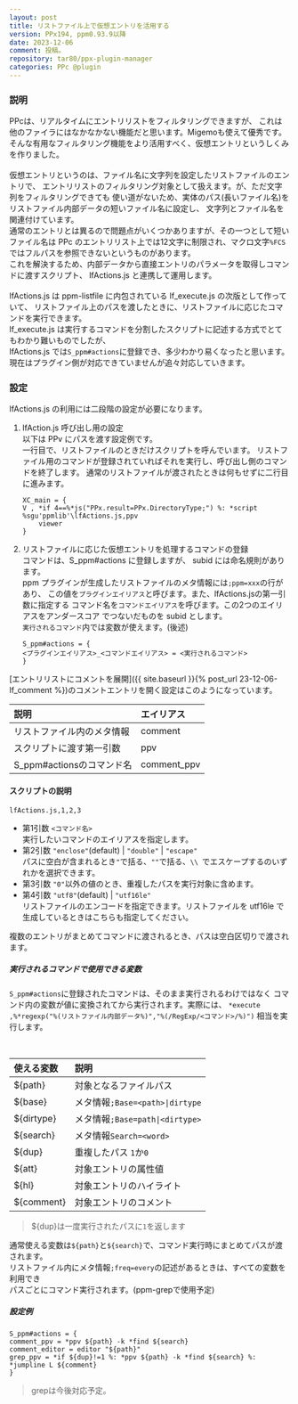 ```yaml
---
layout: post
title: リストファイル上で仮想エントリを活用する
version: PPx194, ppm0.93.9以降
date: 2023-12-06
comment: 投稿。
repository: tar80/ppx-plugin-manager
categories: PPc @plugin
---
```


### 説明

PPcは、リアルタイムにエントリリストをフィルタリングできますが、
これは他のファイラにはなかなかない機能だと思います。Migemoも使えて優秀です。  
そんな有用なフィルタリング機能をより活用すべく、仮想エントリというしくみを作りました。  
<BR>
仮想エントリというのは、ファイル名に文字列を設定したリストファイルのエントリで、
エントリリストのフィルタリング対象として扱えます。が、ただ文字列をフィルタリングできても
使い道がないため、実体のパス(長いファイル名)をリストファイル内部データの短いファイル名に設定し、
文字列とファイル名を関連付けています。  
通常のエントリとは異るので問題点がいくつかありますが、その一つとして短いファイル名は
PPc のエントリリスト上では12文字に制限され、マクロ文字`%FCS`ではフルパスを参照できないというものがあります。  
これを解決するため、内部データから直接エントリのパラメータを取得しコマンドに渡すスクリプト、
lfActions.js と連携して運用します。  
<BR>
lfActions.js は ppm-listfile に内包されている lf_execute.js の次版として作っていて、
リストファイル上のパスを渡したときに、リストファイルに応じたコマンドを実行できます。  
lf_execute.js は実行するコマンドを分割したスクリプトに記述する方式でとてもわかり難いものでしたが、  
lfActions.js では`S_ppm#actions`に登録でき、多少わかり易くなったと思います。  
現在はプラグイン側が対応できていませんが追々対応していきます。

### 設定

lfActions.js の利用には二段階の設定が必要になります。

1. lfAction.js 呼び出し用の設定  
   以下は PPv にパスを渡す設定例です。  
   一行目で、リストファイルのときだけスクリプトを呼んでいます。
   リストファイル用のコマンドが登録されていればそれを実行し、呼び出し側のコマンドを終了します。
   通常のリストファイルが渡されたときは何もせずに二行目に進みます。

   ```clean
   XC_main = {
   V , *if 4==%*js("PPx.result=PPx.DirectoryType;") %: *script %sgu'ppmlib'\lfActions.js,ppv
       viewer
   }
   ```

1. リストファイルに応じた仮想エントリを処理するコマンドの登録  
    コマンドは、S_ppm#actions に登録しますが、 subid には命名規則があります。  
    ppm プラグインが生成したリストファイルのメタ情報には`;ppm=xxx`の行があり、
   この値を`プラグインエイリアス`と呼びます。また、lfActions.jsの第一引数に指定する
   コマンド名を`コマンドエイリアス`を呼びます。この2つのエイリアスをアンダースコア
   でつないだものを subid とします。  
   `実行されるコマンド`内では変数が使えます。(後述)

   ```clean
   S_ppm#actions = {
   <プラグインエイリアス>_<コマンドエイリアス> = <実行されるコマンド>
   }
   ```

[エントリリストにコメントを展開]({{ site.baseurl }}{% post_url 23-12-06-lf_comment %})のコメントエントリを開く設定はこのようになっています。
<BR>

| 説明                       | エイリアス  |
| :------------------------- | :---------- |
| リストファイル内のメタ情報 | comment     |
| スクリプトに渡す第一引数   | ppv         |
| S_ppm#actionsのコマンド名  | comment_ppv |

#### スクリプトの説明

`lfActions.js,1,2,3`

- 第1引数 `<コマンド名>`  
  実行したいコマンドのエイリアスを指定します。
- 第2引数 `"enclose"`(default) | `"double"` | `"escape"`  
  パスに空白が含まれるとき`"`で括る、`""`で括る、`\\ `でエスケープするのいずれかを選択できます。
- 第3引数
  `"0"`以外の値のとき、重複したパスを実行対象に含めます。
- 第4引数 `"utf8"`(default) | `"utf16le"`  
  リストファイルのエンコードを指定できます。リストファイルを utf16le で
  生成しているときはこちらも指定してください。

複数のエントリがまとめてコマンドに渡されるとき、パスは空白区切りで渡されます。

##### 実行されるコマンドで使用できる変数

`S_ppm#actions`に登録されたコマンドは、そのまま実行されるわけではなく
コマンド内の変数が値に変換されてから実行されます。実際には、
`*execute ,%*regexp("%(リストファイル内部データ%)","%(/RegExp/<コマンド>/%)")`
相当を実行します。

<BR>

| 使える変数 | 説明                            |
| :--------- | :------------------------------ |
| ${path}    | 対象となるファイルパス          |
| ${base}    | メタ情報`;Base=<path>\|dirtype` |
| ${dirtype} | メタ情報`;Base=path\|<dirtype>` |
| ${search}  | メタ情報`Search=<word>`         |
| ${dup}     | 重複したパス `1`か`0`           |
| ${att}     | 対象エントリの属性値            |
| ${hl}      | 対象エントリのハイライト        |
| ${comment} | 対象エントリのコメント          |

> ${dup}は一度実行されたパスに`1`を返します

通常使える変数は`${path}`と`${search}`で、コマンド実行時にまとめてパスが渡されます。  
リストファイル内にメタ情報`;freq=every`の記述があるときは、すべての変数を利用でき  
パスごとにコマンド実行されます。(ppm-grepで使用予定)

##### 設定例

```clean
S_ppm#actions = {
comment_ppv = *ppv ${path} -k *find ${search}
comment_editor = editor "${path}"
grep_ppv = *if ${dup}!=1 %: *ppv ${path} -k *find ${search} %: *jumpline L ${comment}
}
```

> grepは今後対応予定。
